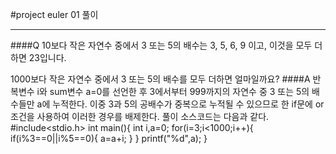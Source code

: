 #project euler 01 풀이

---

####Q
10보다 작은 자연수 중에서 3 또는 5의 배수는 3, 5, 6, 9 이고, 이것을 모두 더하면 23입니다.

1000보다 작은 자연수 중에서 3 또는 5의 배수를 모두 더하면 얼마일까요?
####A
반복변수 i와 sum변수 a=0를 선언한 후 3에서부터 999까지의 자연수 중 3 또는 5의 배수들만 a에 누적한다. 이중 3과 5의 공배수가 중복으로 누적될 수 있으므로 한 if문에 or조건을 사용하여 이러한 경우를 배제한다.
풀이 소스코드는 다음과 같다.
#include<stdio.h>
int main(){
	int i,a=0;
	for(i=3;i<1000;i++){
		if(i%3==0||i%5==0){
			a=a+i;
		}
	}
	printf("%d",a);
}